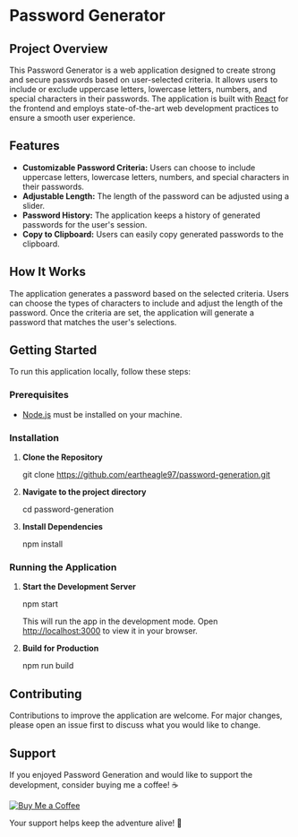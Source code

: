 # Password Generator

## Project Overview

This Password Generator is a web application designed to create strong and secure passwords based on user-selected criteria. It allows users to include or exclude uppercase letters, lowercase letters, numbers, and special characters in their passwords. The application is built with [React](https://reactjs.org/) for the frontend and employs state-of-the-art web development practices to ensure a smooth user experience.

## Features

- **Customizable Password Criteria:** Users can choose to include uppercase letters, lowercase letters, numbers, and special characters in their passwords.
- **Adjustable Length:** The length of the password can be adjusted using a slider.
- **Password History:** The application keeps a history of generated passwords for the user's session.
- **Copy to Clipboard:** Users can easily copy generated passwords to the clipboard.

## How It Works

The application generates a password based on the selected criteria. Users can choose the types of characters to include and adjust the length of the password. Once the criteria are set, the application will generate a password that matches the user's selections.

## Getting Started

To run this application locally, follow these steps:

### Prerequisites

- [Node.js](https://nodejs.org/) must be installed on your machine.

### Installation

1. **Clone the Repository**

   git clone https://github.com/eartheagle97/password-generation.git

2. **Navigate to the project directory**

   cd password-generation

3. **Install Dependencies**

   npm install

### Running the Application

1. **Start the Development Server**

   npm start

   This will run the app in the development mode. Open [http://localhost:3000](http://localhost:3000) to view it in your browser.

2. **Build for Production**

   npm run build

## Contributing

Contributions to improve the application are welcome. For major changes, please open an issue first to discuss what you would like to change.

## Support

If you enjoyed Password Generation and would like to support the development, consider buying me a coffee! ☕️

[![Buy Me a Coffee](https://camo.githubusercontent.com/12f516d86d600c89a6abd2326256045c27325ad7c8532c0d36772965a4923be0/68747470733a2f2f7777772e6275796d6561636f666665652e636f6d2f6173736574732f696d672f637573746f6d5f696d616765732f6f72616e67655f696d672e706e67)](https://www.buymeacoffee.com/kairavpateu)

Your support helps keep the adventure alive! 🚀
